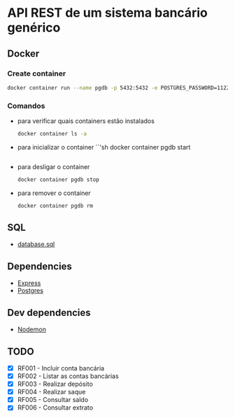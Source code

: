 # API REST de um sistema bancário genérico

## Docker

### Create container

```sh
docker container run --name pgdb -p 5432:5432 -e POSTGRES_PASSWORD=112233 -d postgres:11
```

### Comandos

- para verificar quais containers estão instalados

  ```sh
  docker container ls -a
  ```

- para inicializar o container
  ``'sh
  docker container pgdb start

  ```

  ```

- para desligar o container

  ```sh
  docker container pgdb stop
  ```

- para remover o container
  ```sh
  docker container pgdb rm
  ```

## SQL

- [database.sql](./postgresql.sql)

## Dependencies

- [Express](https://expressjs.com)
- [Postgres](https://node-postgres.com)

## Dev dependencies

- [Nodemon](https://nodemon.io)

## TODO

- [x] RF001 - Incluir conta bancária
- [x] RF002 - Listar as contas bancárias
- [x] RF003 - Realizar depósito
- [x] RF004 - Realizar saque
- [x] RF005 - Consultar saldo
- [x] RF006 - Consultar extrato
